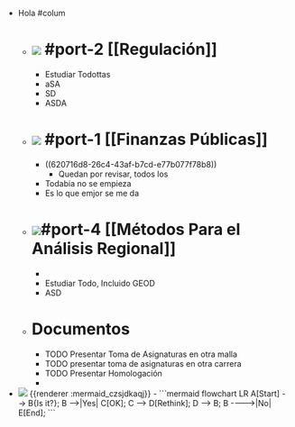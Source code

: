 - Hola #colum
	- # ![](https://mir-s3-cdn-cf.behance.net/project_modules/disp/72e2f123594107.56327cc07f147.gif) #port-2  [[Regulación]]
		- Estudiar Todottas
		- aSA
		- SD
		- ASDA
	- # ![](https://m.media-amazon.com/images/I/91OGvkgkEbL._AC_SL1500_.jpg) #port-1  [[Finanzas Públicas]]
		- ((620716d8-26c4-43af-b7cd-e77b077f78b8))
			- Quedan  por revisar, todos los
		- Todabia no se empieza
		- Es lo que emjor se me da
	- # ![](https://c.tenor.com/F44JQ019qQoAAAAC/homer-economics.gif)#port-4 [[Métodos Para el Análisis Regional]]
		-
		- Estudiar Todo, Incluido GEOD
		- ASD
	- # Documentos
		- TODO Presentar Toma de Asignaturas en otra malla
		- TODO presentar toma de asignaturas en otra carrera
		- TODO Presentar Homologación
		-
- <img src="https://mermaid.ink/img/ICBmbG93Y2hhcnQgTFIKICAgIEFbU3RhcnRdIC0tPiBCe0lzIGl0P307CiAgICBCIC0tPnxZZXN8IENbT0tdOwogICAgQyAtLT4gRFtSZXRoaW5rXTsKICAgIEQgLS0+IEI7CiAgICBCIC0tLS0+fE5vfCBFW0VuZF07Cg==" />
  {{renderer :mermaid_czsjdkaqj}}
	- ```mermaid 
	  flowchart LR
	      A[Start] --> B{Is it?};
	      B -->|Yes| C[OK];
	      C --> D[Rethink];
	      D --> B;
	      B ---->|No| E[End];
	  ```